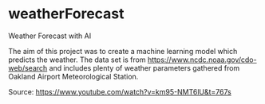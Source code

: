 # weatherForecast
Weather Forecast with AI

The aim of this project was to create a machine learning model which predicts the weather.
The data set is from https://www.ncdc.noaa.gov/cdo-web/search and includes plenty of weather parameters gathered from Oakland Airport Meteorological Station.

Source: https://www.youtube.com/watch?v=km95-NMT6lU&t=767s
